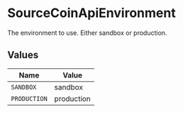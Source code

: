 # SourceCoinApiEnvironment

The environment to use. Either sandbox or production.



## Values

| Name         | Value        |
| ------------ | ------------ |
| `SANDBOX`    | sandbox      |
| `PRODUCTION` | production   |